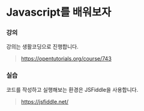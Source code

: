 # Javascript를 배워보자

### 강의
강의는 생활코딩으로 진행합니다.
> https://opentutorials.org/course/743


### 실습
코드를 작성하고 실행해보는 환경은 JSFiddle을 사용합니다.
> https://jsfiddle.net/

